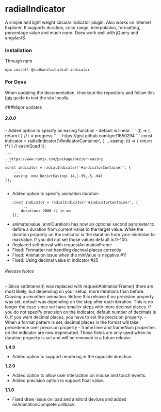 # radialIndicator
A simple and light weight circular indicator plugin. Also works on Internet Explorer.
It supports duration, color range, interpolation, formatting, percentage value and much more. Does work well with jQuery and angularJS.


### Installation
Through npm
```
npm install @sudhanshu/radial-indicator
```

### For Devs
When updating the documentation, checkout the repository and follow this
[this](https://kbroman.org/simple_site/pages/local_test.html) guide to test the site locally.

###Major updates

<h5>2.0.0</h5>
- Added option to specify an easing function
    - default is linear: 
    ```
    (t) => { return t } // t = progress
    ```
    - https://gist.github.com/gre/1650294
    ```
    const indicator = radialIndicator('#indicatorContainer', {
            ...
            easing: (t) => { return t*t } // easInQuad
        });
    
    ```
    - https://www.npmjs.com/package/bezier-easing
    ```
    const indicator = radialIndicator('#indicatorContainer', {
        ...
        easing: new BezierEasing(.14,1.39,.5,.04)
    });
    ```
- Added option to specify animation duration
    ```
    const indicator = radialIndicator('#indicatorContainer', {
        ...
        duration: 2000 // in ms
    });
    ```
- animate(value, anmDuration) has now an optional second parameter to define a duration 
from current value to the target value. While the duration property on the indicator is
the duration from your minValue to maxValue. If you did not set those values default is 0-100.
- Replaced setInterval with requestAnimationFrame
- Fixed: Formatter not handling decimal places correctly
- Fixed: Animation issue when the minValue is negative #11
- Fixed: Using decimal value in indicator #25

<h6>Release Notes</h6>
- Since setInterval() was replaced with requestAnimationFrame() there are
most likely, but depending on your setup, more iterations than before. Causing 
a smoother animation. Before this release if no precision property was set, default
was depending on the step after each iteration. This is no longer the case since we have
smaller steps with more decimal places. If you do not specify precision on the indicator,
default number of decimals is 0. If you want decimal places, you have to set the
precision property.
- When a format pattern is set, decimal places in the format will take precedence
over precision property
- frameTime and frameNum properties on the indicator are now deprecated. Those fields
are only used when no duration property is set and will be removed in a future release.

<strong>1.4.0</strong>
- Added option to support rendering in the opposite direction.

<strong>1.2.0</strong>
- Added option to allow user interaction on mouse and touch events.
- Added precision option to support float value.

<strong>1.1.0</strong>
- Fixed draw issue on ipad and android devices and added onAnimationComplete callback.
